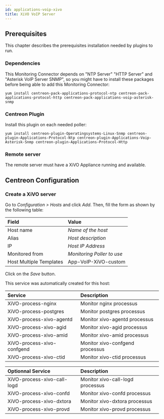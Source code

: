 ```yaml
---
id: applications-voip-xivo
title: XiVO VoIP Server
---
```


## Prerequisites

This chapter describes the prerequisites installation needed by plugins to run.

### Dependencies

This Monitoring Connector depends on "NTP Server" "HTTP Server" and "Asterisk VoIP
Server SNMP", so you might have to install these packages before being able to
add this Monitoring Connector:

``` shell
yum install centreon-pack-applications-protocol-ntp centreon-pack-applications-protocol-http centreon-pack-applications-voip-asterisk-snmp
```

### Centreon Plugin

Install this plugin on each needed poller:

``` shell
yum install centreon-plugin-Operatingsystems-Linux-Snmp centreon-plugin-Applications-Protocol-Ntp centreon-plugin-Applications-Voip-Asterisk-Snmp centreon-plugin-Applications-Protocol-Http
```

### Remote server

The remote server must have a XiVO Appliance running and available.

## Centreon Configuration

### Create a XiVO server

Go to *Configuration \> Hosts* and click *Add*. Then, fill the form as shown by
the following table:

| Field                                   | Value                      |
| :-------------------------------------- | :------------------------- |
| Host name                               | *Name of the host*         |
| Alias                                   | *Host description*         |
| IP                                      | *Host IP Address*          |
| Monitored from                          | *Monitoring Poller to use* |
| Host Multiple Templates                 | App-VoIP-XiVO-custom       |

Click on the *Save* button.

This service was automatically created for this host:

| Service                    | Description                     |
| :------------------------- | :------------------------------ |
| XiVO-process-nginx         | Monitor nginx processus         |
| XiVO-process-postgres      | Monitor postgres processus      |
| XiVO-process-xivo-agentd   | Monitor xivo-agentd processus   |
| XiVO-process-xivo-agid     | Monitor xivo-agid processus     |
| XiVO-process-xivo-amid     | Monitor xivo-amid processus     |
| XiVO-process-xivo-confgend | Monitor xivo-confgend processus |
| XiVO-process-xivo-ctid     | Monitor xivo-ctid processus     |

| Optionnal Service           | Description                      |
| :-------------------------- | :------------------------------- |
| XiVO-process-xivo-call-logd | Monitor xivo-call-logd processus |
| XiVO-process-xivo-confd     | Monitor xivo-confd processus     |
| XiVO-process-xivo-dxtora    | Monitor xivo-dxtora processus    |
| XiVO-process-xivo-provd     | Monitor xivo-provd processus     |
